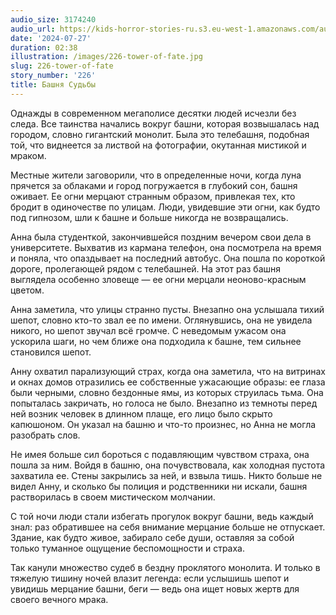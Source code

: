 ```yaml
---
audio_size: 3174240
audio_url: https://kids-horror-stories-ru.s3.eu-west-1.amazonaws.com/audio/226-tower-of-fate.mp3
date: '2024-07-27'
duration: 02:38
illustration: /images/226-tower-of-fate.jpg
slug: 226-tower-of-fate
story_number: '226'
title: Башня Судьбы
---
```


Однажды в современном мегаполисе десятки людей исчезли без следа. Все таинства начались вокруг башни, которая возвышалась над городом, словно гигантский монолит. Была это телебашня, подобная той, что виднеется за листвой на фотографии, окутанная мистикой и мраком.

Местные жители заговорили, что в определенные ночи, когда луна прячется за облаками и город погружается в глубокий сон, башня оживает. Ее огни мерцают странным образом, привлекая тех, кто бродит в одиночестве по улицам. Люди, увидевшие эти огни, как будто под гипнозом, шли к башне и больше никогда не возвращались.

Анна была студенткой, закончившейся поздним вечером свои дела в университете. Выхватив из кармана телефон, она посмотрела на время и поняла, что опаздывает на последний автобус. Она пошла по короткой дороге, пролегающей рядом с телебашней. На этот раз башня выглядела особенно зловеще — ее огни мерцали неоново-красным цветом.

Анна заметила, что улицы странно пусты. Внезапно она услышала тихий шепот, словно кто-то звал ее по имени. Оглянувшись, она не увидела никого, но шепот звучал всё громче. С неведомым ужасом она ускорила шаги, но чем ближе она подходила к башне, тем сильнее становился шепот.

Анну охватил парализующий страх, когда она заметила, что на витринах и окнах домов отразились ее собственные ужасающие образы: ее глаза были черными, словно бездонные ямы, из которых струилась тьма. Она попыталась закричать, но голоса не было. Внезапно из темноты перед ней возник человек в длинном плаще, его лицо было скрыто капюшоном. Он указал на башню и что-то произнес, но Анна не могла разобрать слов.

Не имея больше сил бороться с подавляющим чувством страха, она пошла за ним. Войдя в башню, она почувствовала, как холодная пустота захватила ее. Стены закрылись за ней, и взвыла тишь. Никто больше не видел Анну, и сколько бы полиция и родственники ни искали, башня растворилась в своем мистическом молчании.

С той ночи люди стали избегать прогулок вокруг башни, ведь каждый знал: раз обратившее на себя внимание мерцание больше не отпускает. Здание, как будто живое, забирало себе души, оставляя за собой только туманное ощущение беспомощности и страха.

Так канули множество судеб в бездну проклятого монолита. И только в тяжелую тишину ночей влазит легенда: если услышишь шепот и увидишь мерцание башни, беги — ведь она ищет новых жертв для своего вечного мрака.